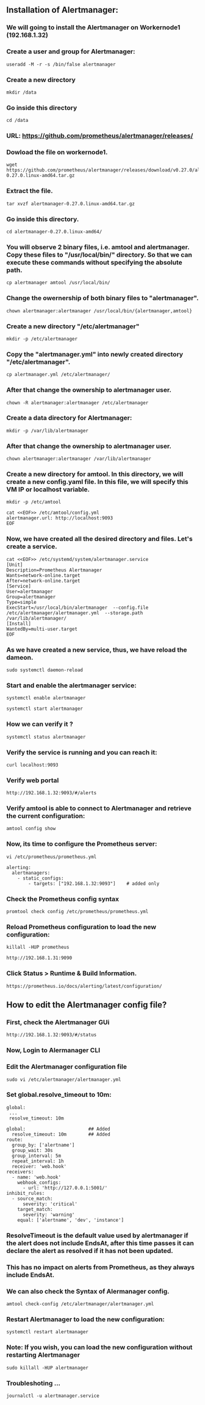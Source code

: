 ## Installation of Alertmanager:

### We will going to install the Alertmanager on Workernode1 (192.168.1.32)
### Create a user and group for Alertmanager:
```
useradd -M -r -s /bin/false alertmanager
```
### Create a new directory
```
mkdir /data
```

### Go inside this directory
```
cd /data
```

###  URL: https://github.com/prometheus/alertmanager/releases/ 

### Dowload the file on workernode1.
```
wget https://github.com/prometheus/alertmanager/releases/download/v0.27.0/alertmanager-0.27.0.linux-amd64.tar.gz
```
### Extract the file.
```
tar xvzf alertmanager-0.27.0.linux-amd64.tar.gz 
```
### Go inside this directory.
```
cd alertmanager-0.27.0.linux-amd64/
```
### You will observe 2 binary files, i.e. amtool and alertmanager. Copy these files to "/usr/local/bin/" directory. So that we can execute these commands without specifying the absolute path.
```
cp alertmanager amtool /usr/local/bin/
```
### Change the owernership of both binary files to "alertmanager".
```
chown alertmanager:alertmanager /usr/local/bin/{alertmanager,amtool}
```
### Create a new directory "/etc/alertmanager"
```
mkdir -p /etc/alertmanager
```
### Copy the "alertmanager.yml" into newly created directory "/etc/alertmanager".
```
cp alertmanager.yml /etc/alertmanager/
```
### After that change the ownership to alertmanager user.
```
chown -R alertmanager:alertmanager /etc/alertmanager
```

### Create a data directory for Alertmanager:

```
mkdir -p /var/lib/alertmanager
```
### After that change the ownership to alertmanager user.
```
chown alertmanager:alertmanager /var/lib/alertmanager
```
### Create a new directory for amtool. In this directory, we will create a new config.yaml file. In this file, we will specify this VM IP or localhost variable.
```
mkdir -p /etc/amtool
```

```
cat <<EOF>> /etc/amtool/config.yml
alertmanager.url: http://localhost:9093
EOF
```
### Now, we have created all the desired directory and files. Let's create a service. 

```
cat <<EOF>> /etc/systemd/system/alertmanager.service
[Unit]
Description=Prometheus Alertmanager
Wants=network-online.target
After=network-online.target
[Service]
User=alertmanager
Group=alertmanager
Type=simple
ExecStart=/usr/local/bin/alertmanager  --config.file /etc/alertmanager/alertmanager.yml  --storage.path /var/lib/alertmanager/
[Install]
WantedBy=multi-user.target
EOF
```
### As we have created a new service, thus, we have reload the dameon.
```
sudo systemctl daemon-reload
```
### Start and enable the alertmanager service:

```
systemctl enable alertmanager
```

```
systemctl start alertmanager
```

### How we can verify it ?
```
systemctl status alertmanager
```
### Verify the service is running and you can reach it:

```
curl localhost:9093
```

### Verify web portal
```
http://192.168.1.32:9093/#/alerts
```


### Verify amtool is able to connect to Alertmanager and retrieve the current configuration:
```
amtool config show
```

### Now, its time to configure the Prometheus server:

```
vi /etc/prometheus/prometheus.yml
```

```
alerting:
  alertmanagers:
    - static_configs:
        - targets: ["192.168.1.32:9093"]    # added only
```

### Check the Prometheus config syntax
```
promtool check config /etc/prometheus/prometheus.yml
```
### Reload Prometheus configuration to load the new configuration:
```
killall -HUP prometheus
```

```
http://192.168.1.31:9090
```
### Click Status > Runtime & Build Information.

```
https://prometheus.io/docs/alerting/latest/configuration/
```

## How to edit the Alertmanager config file?
### First, check the Alertmanager GUi
```
http://192.168.1.32:9093/#/status
```
### Now, Login to Alermanager CLI

### Edit the Alertmanager configuration file

```
sudo vi /etc/alertmanager/alertmanager.yml
```

### Set global.resolve_timeout to 10m:
```
global:
 ...
 resolve_timeout: 10m
```
```
global:                       ## Added
  resolve_timeout: 10m        ## Added
route:
  group_by: ['alertname']
  group_wait: 30s
  group_interval: 5m
  repeat_interval: 1h
  receiver: 'web.hook'
receivers:
  - name: 'web.hook'
    webhook_configs:
      - url: 'http://127.0.0.1:5001/'
inhibit_rules:
  - source_match:
      severity: 'critical'
    target_match:
      severity: 'warning'
    equal: ['alertname', 'dev', 'instance']
```

### ResolveTimeout is the default value used by alertmanager if the alert does not include EndsAt, after this time passes it can declare the alert as resolved if it has not been updated.
### This has no impact on alerts from Prometheus, as they always include EndsAt.

### We can also check the Syntax of Alermanager config.
```
amtool check-config /etc/alertmanager/alertmanager.yml
```

### Restart Alertmanager to load the new configuration:
```
systemctl restart alertmanager
```

### Note: If you wish, you can load the new configuration without restarting Alertmanager
```
sudo killall -HUP alertmanager
```

### Troubleshoting ...
```
journalctl -u alertmanager.service
```
